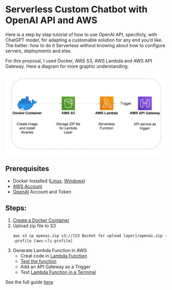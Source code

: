 # Serverless Custom Chatbot with OpenAI API and AWS

Here is a step by step tutorial of how to use OpenAI API, specificly, with ChatGPT model, for adapting a customable solution for any end you’d like. The better: how to do it Serverless without knowing about how to configure servers, deployments and else.

For this proposal, I used Docker, AWS S3, AWS Lambda and AWS API Gateway. Here a diagram for more graphic understanding:

![Serverless Custom Chatbot with OpenAI API and AWS](src/serverless-custom-chatbot-with-openai-n-aws.png)

## Prerequisites
- Docker Installed ([Linux](https://docs.docker.com/engine/install/ubuntu/), [Windows](https://docs.docker.com/desktop/install/windows-install/))
- [AWS Account](https://aws.amazon.com/)
- [OpenAI](https://platform.openai.com/overview) Account and Token

## Steps:
1. [Create a Docker Container](docker_image.sh)
2. Upload zip file to S3
    ```
    aws s3 cp openai.zip s3://[S3 Bucket for upload layer]/openai.zip --profile [aws-cli-profile]
    ```
3. Generate Lambda Function in AWS
    - Creat code in [Lambda Function](lambda.py)
    - [Test the function](test_function.txt)
    - Add an API Gateway as a Trigger
    - Test [Lambda Function in a Terminal](test_function_in_terminal.sh)

See the full guide [here](https://medium.com/@data-for-dummies/how-i-built-a-serverless-custom-chatbot-with-chatgpt-api-and-aws-in-10-minutes-22b373d1e05a)
